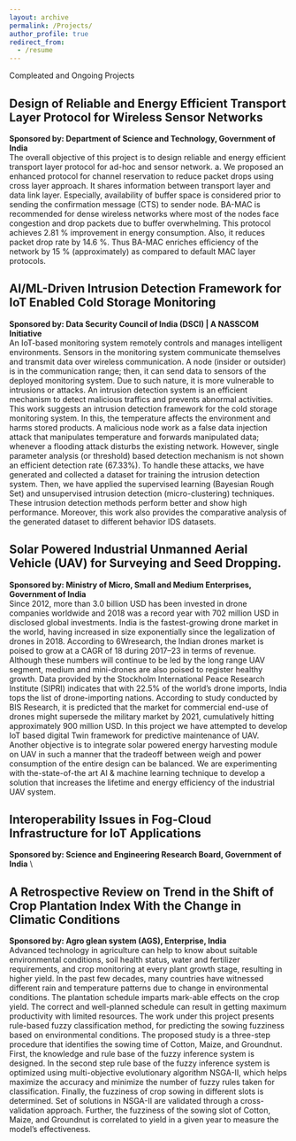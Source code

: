 ```yaml
---
layout: archive 
permalink: /Projects/
author_profile: true
redirect_from:
  - /resume
---
```

Compleated and Ongoing Projects
## Design of Reliable and Energy Efficient Transport Layer Protocol for Wireless Sensor Networks
**Sponsored by: Department of Science and Technology, Government of India** \
The overall objective of this project is to design reliable and energy efficient transport layer protocol for ad-hoc and sensor network. a.	We proposed an enhanced protocol for channel reservation to reduce packet drops using cross layer approach. It shares information between transport layer and data link layer. Especially, availability of buffer space is considered prior to sending the confirmation message (CTS) to sender node. BA-MAC is recommended for dense wireless networks where most of the nodes face congestion and drop packets due to buffer overwhelming. This protocol achieves 2.81 % improvement in energy consumption. Also, it reduces packet drop rate by 14.6 %. Thus BA-MAC enriches efficiency of the network by 15 % (approximately) as compared to default MAC layer protocols.

## AI/ML-Driven Intrusion Detection Framework for IoT Enabled Cold Storage Monitoring
**Sponsored by: Data Security Council of India (DSCI) | A NASSCOM Initiative** \
An IoT-based monitoring system remotely controls and manages intelligent environments. Sensors in the monitoring system communicate themselves and transmit data over wireless communication. A node (insider or outsider) is in the communication range; then, it can send data to sensors of the deployed monitoring system. Due to such nature, it is more vulnerable to intrusions or attacks. An intrusion detection system is an efficient mechanism to detect malicious traffics and prevents abnormal activities. This work suggests an intrusion detection framework for the cold storage monitoring system. In this, the temperature affects the environment and harms stored products. A malicious node work as a false data injection attack that manipulates temperature and forwards manipulated data; whenever a flooding attack disturbs the existing network. However, single parameter analysis (or threshold) based detection mechanism is not shown an efficient detection rate (67.33%). To handle these attacks, we have generated and collected a dataset for training the intrusion detection system. Then, we have applied the supervised learning (Bayesian Rough Set) and unsupervised intrusion detection (micro-clustering) techniques. These intrusion detection methods perform better and show high performance. Moreover, this work also provides the comparative analysis of the generated dataset to different behavior IDS datasets.

## Solar Powered Industrial Unmanned Aerial Vehicle (UAV) for Surveying and Seed Dropping.
**Sponsored by: Ministry of Micro, Small and Medium Enterprises, Government of India** \
Since 2012, more than 3.0 billion USD has been invested in drone companies worldwide and 2018 was a record year with 702 million USD in disclosed global investments. India is the fastest-growing drone market in the world, having increased in size exponentially since the legalization of drones in 2018. According to 6Wresearch, the Indian drones market is poised to grow at a CAGR of 18 during 2017–23 in terms of revenue. Although these numbers will continue to be led by the long range UAV segment, medium and mini-drones are also poised to register healthy growth. Data provided by the Stockholm International Peace Research Institute (SIPRI) indicates that with 22.5% of the world’s drone imports, India tops the list of drone-importing nations. According to study conducted by BIS Research, it is predicted that the market for commercial end-use of drones might supersede the military market by 2021, cumulatively hitting approximately 900 million USD. In this project we have attempted to develop IoT based digital Twin framework for predictive maintenance of UAV. Another objective is to integrate solar powered energy harvesting module on UAV in such a manner that the tradeoff between weigh and power consumption of the entire design can be balanced. We are experimenting with the-state-of-the art AI & machine learning technique to develop a solution that increases the lifetime and energy efficiency of the industrial UAV system.

## Interoperability Issues in Fog-Cloud Infrastructure for IoT Applications
**Sponsored by: Science and Engineering Research Board, Government of India** \

## A Retrospective Review on Trend in the Shift of Crop Plantation Index With the Change in Climatic Conditions
**Sponsored by: Agro glean system (AGS), Enterprise, India** \
Advanced technology in agriculture can help to know about suitable environmental conditions, soil health status, water and fertilizer requirements, and crop monitoring at every plant growth stage, resulting in higher yield. In the past few decades, many countries have witnessed different rain and temperature patterns due to change in environmental conditions. The plantation schedule imparts mark-able effects on the crop yield. The correct and well-planned schedule can result in getting maximum productivity with limited resources. The work under this project presents rule-based fuzzy classification method, for predicting the sowing fuzziness based on environmental conditions. The proposed study is a three-step procedure that identifies the sowing time of Cotton, Maize, and Groundnut. First, the knowledge and rule base of the fuzzy inference system is designed. In the second step rule base of the fuzzy inference system is optimized using multi-objective evolutionary algorithm NSGA-II, which helps maximize the accuracy and minimize the number of fuzzy rules taken for classification. Finally, the fuzziness of crop sowing in different slots is determined. Set of solutions in NSGA-II are validated through a cross-validation approach. Further, the fuzziness of the sowing slot of Cotton, Maize, and Groundnut is correlated to yield in a given year to measure the model’s effectiveness.
